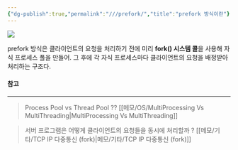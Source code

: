 ```yaml
---
{"dg-publish":true,"permalink":"///prefork/","title":"prefork 방식이란"}
---
```



![](https://blog.kakaocdn.net/dn/LVJBF/btrH31QvAMH/CsqIQw7dmiqAnUy4WOfCxk/img.png)

prefork 방식은 클라이언트의 요청을 처리하기 전에 미리 **fork() 시스템 콜**을 사용해 자식 프로세스 풀을 만들어. 그 후에 각 자식 프로세스마다 클라이언트의 요청을 배정받아 처리하는 구조다.


#### 참고
---
> Process Pool  vs Thread Pool  ??
> [[메모/OS/MultiProcessing Vs MultiThreading\|MultiProcessing Vs MultiThreading]]


> 서버 프로그램은 어떻게 클라이언트의 요청들을 동시에 처리할까 ?
[[메모/기타/TCP  IP 다중통신 (fork)\|메모/기타/TCP  IP 다중통신 (fork)]]


